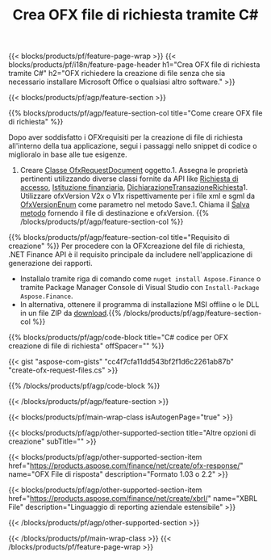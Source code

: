 ﻿---
title: Crea OFX file di richiesta tramite C#
description: Codice di esempio per OFX la creazione del file di richiesta. Utilizza API codice di esempio per la generazione di file di richiesta batch OFX all'interno di applicazioni basate su .NET. 
url: /it/net/create/ofx-request/
family: finance
platformtag: net
feature: create
informat: OFX Request
outformat: 
otherformats: OFX Response
---
{{< blocks/products/pf/feature-page-wrap >}}
{{< blocks/products/pf/i18n/feature-page-header h1="Crea OFX file di richiesta tramite C#" h2="OFX richiedere la creazione di file senza che sia necessario installare Microsoft Office o qualsiasi altro software." >}}

{{< blocks/products/pf/agp/feature-section >}}

{{% blocks/products/pf/agp/feature-section-col title="Come creare OFX file di richiesta" %}}

Dopo aver soddisfatto i OFXrequisiti per la creazione di file di richiesta all'interno della tua applicazione, segui i passaggi nello snippet di codice o miglioralo in base alle tue esigenze.

1. Creare [Classe OfxRequestDocument](https://apireference.aspose.com/finance/net/aspose.finance.ofx/ofxrequestdocument) oggetto.1. Assegna le proprietà pertinenti utilizzando diverse classi fornite da API like [Richiesta di accesso](https://apireference.aspose.com/finance/net/aspose.finance.ofx.signon/signonrequest), [Istituzione finanziaria](https://apireference.aspose.com/finance/net/aspose.finance.ofx.signon/financialinstitution), [DichiarazioneTransazioneRichiesta](https://apireference.aspose.com/finance/net/aspose.finance.ofx.bank/statementtransactionrequest)1. Utilizzare ofxVersion V2x o V1x rispettivamente per i file xml e sgml da [OfxVersionEnum](https://apireference.aspose.com/finance/net/aspose.finance.ofx/ofxversionenum) come parametro nel metodo Save.1. Chiama il [Salva metodo](https://apireference.aspose.com/finance/net/aspose.finance.ofx/ofxrequestdocument/methods/save) fornendo il file di destinazione e ofxVersion.
{{% /blocks/products/pf/agp/feature-section-col %}}

{{% blocks/products/pf/agp/feature-section-col title="Requisito di creazione" %}}
Per procedere con la OFXcreazione del file di richiesta, .NET Finance API è il requisito principale da includere nell'applicazione di generazione dei rapporti. 
- Installalo tramite riga di comando come ```nuget install Aspose.Finance``` o tramite Package Manager Console di Visual Studio con ```Install-Package Aspose.Finance```.
- In alternativa, ottenere il programma di installazione MSI offline o le DLL in un file ZIP da [download](https://downloads.aspose.com/finance/net).{{% /blocks/products/pf/agp/feature-section-col %}}

{{% blocks/products/pf/agp/code-block title="C# codice per OFX creazione di file di richiesta" offSpacer="" %}}

{{< gist "aspose-com-gists" "cc4f7cfa11dd543bf2f1d6c2261ab87b" "create-ofx-request-files.cs" >}}

{{% /blocks/products/pf/agp/code-block %}}

{{< /blocks/products/pf/agp/feature-section >}}

{{< blocks/products/pf/main-wrap-class isAutogenPage="true" >}}

{{< blocks/products/pf/agp/other-supported-section title="Altre opzioni di creazione" subTitle="" >}}

{{< blocks/products/pf/agp/other-supported-section-item href="https://products.aspose.com/finance/net/create/ofx-response/" name="OFX File di risposta" description="Formato 1.03 o 2.2" >}}

{{< blocks/products/pf/agp/other-supported-section-item href="https://products.aspose.com/finance/net/create/xbrl/" name="XBRL File" description="Linguaggio di reporting aziendale estensibile" >}}


{{< /blocks/products/pf/agp/other-supported-section >}}

{{< /blocks/products/pf/main-wrap-class >}}
{{< /blocks/products/pf/feature-page-wrap >}}